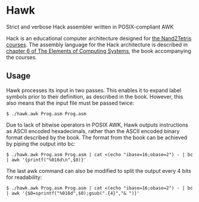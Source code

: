 # Hawk
Strict and verbose Hack assembler written in POSIX-compliant AWK

Hack is an educational computer architecture designed for [the Nand2Tetris courses](http://nand2tetris.org).
The assembly language for the Hack architecture is described in [chapter 6 of The Elements of Computing Systems](http://nand2tetris.org/chapters/chapter%2006.pdf),
the book accompanying the courses.

## Usage
Hawk processes its input in two passes. This enables it to expand label symbols
prior to their definition, as described in the book. However, this also means
that the input file must be passed twice:

	$ ./hawk.awk Prog.asm Prog.asm

Due to lack of bitwise operators in POSIX AWK, Hawk outputs instructions as
ASCII encoded hexadecimals, rather than the ASCII encoded binary format
described by the book. The format from the book can be achieved by piping the
output into bc:

    $ ./hawk.awk Prog.asm Prog.asm | cat <(echo "ibase=16;obase=2") - | bc | awk '{printf("%016d\n",$0)}'

The last awk command can also be modified to split the output every 4 bits for
readability:

    $ ./hawk.awk Prog.asm Prog.asm | cat <(echo "ibase=16;obase=2") - | bc | awk '{$0=sprintf("%016d",$0);gsub(".{4}","& ")}'
